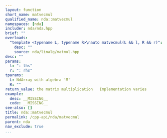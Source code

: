 ```yaml
---
layout: function
short_name: matvecmul
qualified_name: nda::matvecmul
namespaces: [nda]
includer: nda/nda.hpp
brief: ""
overloads:
  "template <typename L, typename R>\nauto matvecmul(L && l, R && r)":
    desc: ""
    source: nda/linalg/matmul.hpp
desc: ""
params:
  l: ": lhs"
  r: ": rhs"
tparams:
  L: NdArray with algebra 'M'
  R: ""
return_value: the matrix multiplication   Implementation varies
example:
  desc: __MISSING__
  code: __MISSING__
see-also: []
title: nda::matvecmul
permalink: /cpp-api/nda/matvecmul
parent: nda
nav_exclude: true
...
```


